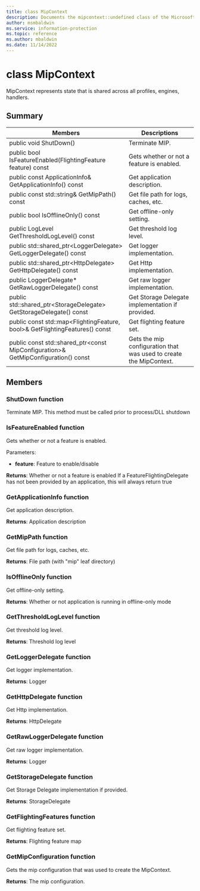 ```yaml
---
title: class MipContext 
description: Documents the mipcontext::undefined class of the Microsoft Information Protection (MIP) SDK.
author: msmbaldwin
ms.service: information-protection
ms.topic: reference
ms.author: mbaldwin
ms.date: 11/14/2022
---
```


# class MipContext 
MipContext represents state that is shared across all profiles, engines, handlers.
  
## Summary
 Members                        | Descriptions                                
--------------------------------|---------------------------------------------
public void ShutDown()  |  Terminate MIP.
public bool IsFeatureEnabled(FlightingFeature feature) const  |  Gets whether or not a feature is enabled.
public const ApplicationInfo& GetApplicationInfo() const  |  Get application description.
public const std::string& GetMipPath() const  |  Get file path for logs, caches, etc.
public bool IsOfflineOnly() const  |  Get offline-only setting.
public LogLevel GetThresholdLogLevel() const  |  Get threshold log level.
public std::shared_ptr&lt;LoggerDelegate&gt; GetLoggerDelegate() const  |  Get logger implementation.
public std::shared_ptr&lt;HttpDelegate&gt; GetHttpDelegate() const  |  Get Http implementation.
public LoggerDelegate* GetRawLoggerDelegate() const  |  Get raw logger implementation.
public std::shared_ptr&lt;StorageDelegate&gt; GetStorageDelegate() const  |  Get Storage Delegate implementation if provided.
public const std::map&lt;FlightingFeature, bool&gt;& GetFlightingFeatures() const  |  Get flighting feature set.
public const std::shared_ptr&lt;const MipConfiguration&gt;& GetMipConfiguration() const  |  Gets the mip configuration that was used to create the MipContext.
  
## Members
  
### ShutDown function
Terminate MIP.
This method must be called prior to process/DLL shutdown
  
### IsFeatureEnabled function
Gets whether or not a feature is enabled.

Parameters:  
* **feature**: Feature to enable/disable



  
**Returns**: Whether or not a feature is enabled
If a FeatureFlightingDelegate has not been provided by an application, this will always return true
  
### GetApplicationInfo function
Get application description.

  
**Returns**: Application description
  
### GetMipPath function
Get file path for logs, caches, etc.

  
**Returns**: File path (with "mip" leaf directory)
  
### IsOfflineOnly function
Get offline-only setting.

  
**Returns**: Whether or not application is running in offline-only mode
  
### GetThresholdLogLevel function
Get threshold log level.

  
**Returns**: Threshold log level
  
### GetLoggerDelegate function
Get logger implementation.

  
**Returns**: Logger
  
### GetHttpDelegate function
Get Http implementation.

  
**Returns**: HttpDelegate
  
### GetRawLoggerDelegate function
Get raw logger implementation.

  
**Returns**: Logger
  
### GetStorageDelegate function
Get Storage Delegate implementation if provided.

  
**Returns**: StorageDelegate
  
### GetFlightingFeatures function
Get flighting feature set.

  
**Returns**: Flighting feature map
  
### GetMipConfiguration function
Gets the mip configuration that was used to create the MipContext.

  
**Returns**: The mip configuration.

